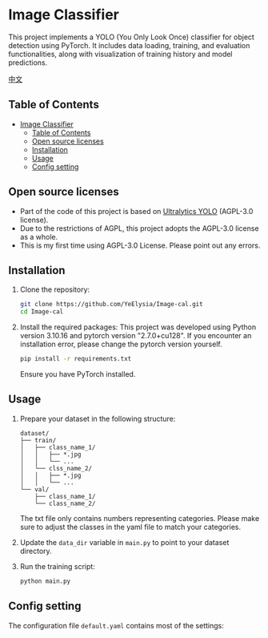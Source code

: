 # Image Classifier

This project implements a YOLO (You Only Look Once) classifier for object detection using PyTorch. It includes data loading, training, and evaluation functionalities, along with visualization of training history and model predictions.

[中文](https://github.com/YeElysia/Image-cal/blob/master/README.zh-CN.md)

## Table of Contents

- [Image Classifier](#image-classifier)
  - [Table of Contents](#table-of-contents)
  - [Open source licenses](#open-source-licenses)
  - [Installation](#installation)
  - [Usage](#usage)
  - [Config setting](#config-setting)

## Open source licenses

- Part of the code of this project is based on [Ultralytics YOLO](https://github.com/ultralytics/ultralytics) (AGPL-3.0 license).
- Due to the restrictions of AGPL, this project adopts the AGPL-3.0 license as a whole.
- This is my first time using AGPL-3.0 License. Please point out any errors.

## Installation

1. Clone the repository:

   ```bash
   git clone https://github.com/YeElysia/Image-cal.git
   cd Image-cal
   ```

2. Install the required packages:
   This project was developed using Python version 3.10.16 and pytorch version "2.7.0+cu128". If you encounter an installation error, please change the pytorch version yourself.

   ```bash
   pip install -r requirements.txt
   ```

   Ensure you have PyTorch installed.

## Usage

1. Prepare your dataset in the following structure:

   ```
   dataset/
   ├── train/
   │   ├── class_name_1/
   │   │   ├── *.jpg
   │   │   └── ...
   │   └── clss_name_2/
   │   │   ├── *.jpg
   │   │   └── ...
   └── val/
       ├── class_name_1/
       └── class_name_2/
   ```

   The txt file only contains numbers representing categories. Please make sure to adjust the classes in the yaml file to match your categories.

2. Update the `data_dir` variable in `main.py` to point to your dataset directory.

3. Run the training script:
   ```bash
   python main.py
   ```

## Config setting

The configuration file `default.yaml` contains most of the settings:

